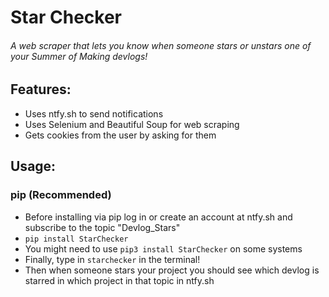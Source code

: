 # Star Checker

###### A web scraper that lets you know when someone stars or unstars one of your Summer of Making devlogs!

## Features:
- Uses ntfy.sh to send notifications
- Uses Selenium and Beautiful Soup for web scraping
- Gets cookies from the user by asking for them

## Usage:
### pip (Recommended)
- Before installing via pip log in or create an account at ntfy.sh and subscribe to the topic "Devlog_Stars"
- `pip install StarChecker`
- You might need to use `pip3 install StarChecker` on some systems
- Finally, type in `starchecker` in the terminal!
- Then when someone stars your project you should see which devlog is starred in which project in that topic in ntfy.sh